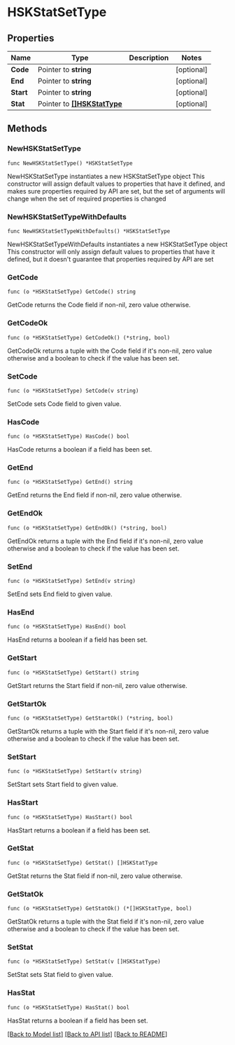 # HSKStatSetType

## Properties

Name | Type | Description | Notes
------------ | ------------- | ------------- | -------------
**Code** | Pointer to **string** |  | [optional] 
**End** | Pointer to **string** |  | [optional] 
**Start** | Pointer to **string** |  | [optional] 
**Stat** | Pointer to [**[]HSKStatType**](HSKStatType.md) |  | [optional] 

## Methods

### NewHSKStatSetType

`func NewHSKStatSetType() *HSKStatSetType`

NewHSKStatSetType instantiates a new HSKStatSetType object
This constructor will assign default values to properties that have it defined,
and makes sure properties required by API are set, but the set of arguments
will change when the set of required properties is changed

### NewHSKStatSetTypeWithDefaults

`func NewHSKStatSetTypeWithDefaults() *HSKStatSetType`

NewHSKStatSetTypeWithDefaults instantiates a new HSKStatSetType object
This constructor will only assign default values to properties that have it defined,
but it doesn't guarantee that properties required by API are set

### GetCode

`func (o *HSKStatSetType) GetCode() string`

GetCode returns the Code field if non-nil, zero value otherwise.

### GetCodeOk

`func (o *HSKStatSetType) GetCodeOk() (*string, bool)`

GetCodeOk returns a tuple with the Code field if it's non-nil, zero value otherwise
and a boolean to check if the value has been set.

### SetCode

`func (o *HSKStatSetType) SetCode(v string)`

SetCode sets Code field to given value.

### HasCode

`func (o *HSKStatSetType) HasCode() bool`

HasCode returns a boolean if a field has been set.

### GetEnd

`func (o *HSKStatSetType) GetEnd() string`

GetEnd returns the End field if non-nil, zero value otherwise.

### GetEndOk

`func (o *HSKStatSetType) GetEndOk() (*string, bool)`

GetEndOk returns a tuple with the End field if it's non-nil, zero value otherwise
and a boolean to check if the value has been set.

### SetEnd

`func (o *HSKStatSetType) SetEnd(v string)`

SetEnd sets End field to given value.

### HasEnd

`func (o *HSKStatSetType) HasEnd() bool`

HasEnd returns a boolean if a field has been set.

### GetStart

`func (o *HSKStatSetType) GetStart() string`

GetStart returns the Start field if non-nil, zero value otherwise.

### GetStartOk

`func (o *HSKStatSetType) GetStartOk() (*string, bool)`

GetStartOk returns a tuple with the Start field if it's non-nil, zero value otherwise
and a boolean to check if the value has been set.

### SetStart

`func (o *HSKStatSetType) SetStart(v string)`

SetStart sets Start field to given value.

### HasStart

`func (o *HSKStatSetType) HasStart() bool`

HasStart returns a boolean if a field has been set.

### GetStat

`func (o *HSKStatSetType) GetStat() []HSKStatType`

GetStat returns the Stat field if non-nil, zero value otherwise.

### GetStatOk

`func (o *HSKStatSetType) GetStatOk() (*[]HSKStatType, bool)`

GetStatOk returns a tuple with the Stat field if it's non-nil, zero value otherwise
and a boolean to check if the value has been set.

### SetStat

`func (o *HSKStatSetType) SetStat(v []HSKStatType)`

SetStat sets Stat field to given value.

### HasStat

`func (o *HSKStatSetType) HasStat() bool`

HasStat returns a boolean if a field has been set.


[[Back to Model list]](../README.md#documentation-for-models) [[Back to API list]](../README.md#documentation-for-api-endpoints) [[Back to README]](../README.md)



